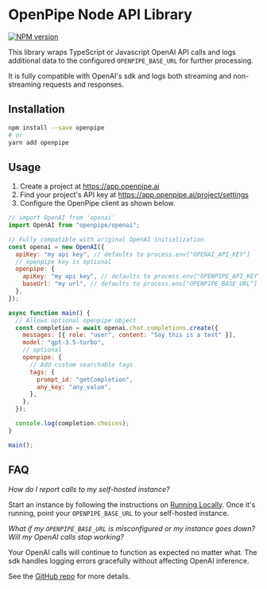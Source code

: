 # OpenPipe Node API Library

[![NPM version](https://img.shields.io/npm/v/openpipe.svg)](https://npmjs.org/package/openpipe)

This library wraps TypeScript or Javascript OpenAI API calls and logs additional data to the configured `OPENPIPE_BASE_URL` for further processing.

It is fully compatible with OpenAI's sdk and logs both streaming and non-streaming requests and responses.

<!-- To learn more about using OpenPipe, check out our [Documentation](https://docs.openpipe.ai/docs/api). -->

## Installation

```sh
npm install --save openpipe
# or
yarn add openpipe
```

## Usage

1. Create a project at https://app.openpipe.ai
2. Find your project's API key at https://app.openpipe.ai/project/settings
3. Configure the OpenPipe client as shown below.

```js
// import OpenAI from 'openai'
import OpenAI from "openpipe/openai";

// Fully compatible with original OpenAI initialization
const openai = new OpenAI({
  apiKey: "my api key", // defaults to process.env["OPENAI_API_KEY"]
  // openpipe key is optional
  openpipe: {
    apiKey: "my api key", // defaults to process.env["OPENPIPE_API_KEY"]
    baseUrl: "my url", // defaults to process.env["OPENPIPE_BASE_URL"] or https://app.openpipe.ai/api/v1 if not set
  },
});

async function main() {
  // Allows optional openpipe object
  const completion = await openai.chat.completions.create({
    messages: [{ role: "user", content: "Say this is a test" }],
    model: "gpt-3.5-turbo",
    // optional
    openpipe: {
      // Add custom searchable tags
      tags: {
        prompt_id: "getCompletion",
        any_key: "any_value",
      },
    },
  });

  console.log(completion.choices);
}

main();
```

## FAQ

<i>How do I report calls to my self-hosted instance?</i>

Start an instance by following the instructions on [Running Locally](https://github.com/OpenPipe/OpenPipe#running-locally). Once it's running, point your `OPENPIPE_BASE_URL` to your self-hosted instance.

<i>What if my `OPENPIPE_BASE_URL` is misconfigured or my instance goes down? Will my OpenAI calls stop working?</i>

Your OpenAI calls will continue to function as expected no matter what. The sdk handles logging errors gracefully without affecting OpenAI inference.

See the [GitHub repo](https://github.com/OpenPipe/OpenPipe) for more details.
